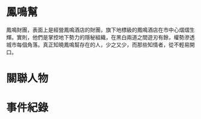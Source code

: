 # 鳳鳴幫

鳳鳴財團，表面上是經營鳳鳴酒店的財團，旗下地標級的鳳鳴酒店在市中心熠熠生輝。實則，他們是掌控地下勢力的隱秘組織，在黑白兩道之間遊刃有餘，權勢滲透城市每個角落。真正知曉鳳鳴幫存在的人，少之又少，而那些知情者，從不輕易開口。

# 關聯人物


# 事件紀錄

